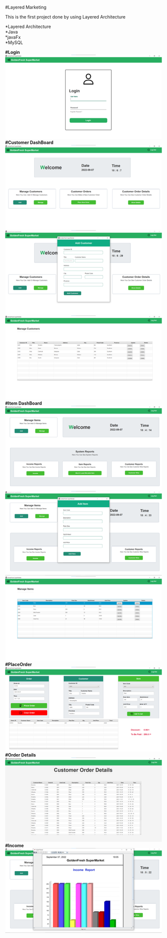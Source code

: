#Layered Marketing<br>

This is the first project done by using Layered Architecture

*Layered Architecture<br>
*Java<br>
*javaFx<br>
*MySQL<br>

<b>#Login<br></b>
![login](src/assets/projects/login.png)<br>
<b>#Customer DashBoard<br><b>
![customerDash](src/assets/projects/customerdash.png)<br>
![addCustomer](src/assets/projects/addcustomer.png)<br>
![manage Customer](src/assets/projects/managecustomer.png)<br>
<b>#Item DashBoard<br><b>
![itemDash](src/assets/projects/admindash.png)<br>
![add](src/assets/projects/add.png)<br>
![manage](src/assets/projects/manage.png)<br>
<b>#PlaceOrder<br><b>
![placeOrder](src/assets/projects/placeorder.png)<br>
<b>#Order Details<br></b>
![order](src/assets/projects/orderDetails.png)
<b>#Income<br><b>
![add](src/assets/projects/income.png)<br>





